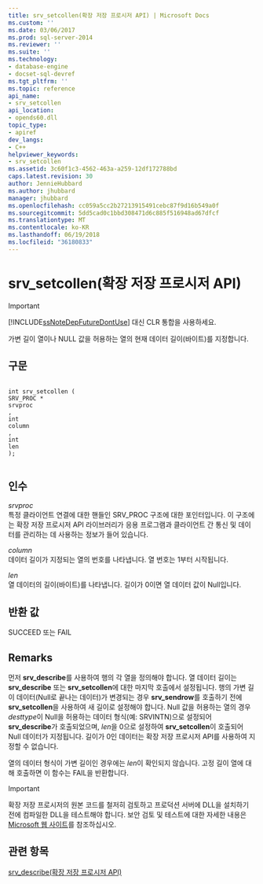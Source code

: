 ```yaml
---
title: srv_setcollen(확장 저장 프로시저 API) | Microsoft Docs
ms.custom: ''
ms.date: 03/06/2017
ms.prod: sql-server-2014
ms.reviewer: ''
ms.suite: ''
ms.technology:
- database-engine
- docset-sql-devref
ms.tgt_pltfrm: ''
ms.topic: reference
api_name:
- srv_setcollen
api_location:
- opends60.dll
topic_type:
- apiref
dev_langs:
- C++
helpviewer_keywords:
- srv_setcollen
ms.assetid: 3c60f1c3-4562-463a-a259-12df172788bd
caps.latest.revision: 30
author: JennieHubbard
ms.author: jhubbard
manager: jhubbard
ms.openlocfilehash: cc059a5cc2b27213915491cebc87f9d16b549a0f
ms.sourcegitcommit: 5dd5cad0c1bbd308471d6c885f516948ad67dfcf
ms.translationtype: MT
ms.contentlocale: ko-KR
ms.lasthandoff: 06/19/2018
ms.locfileid: "36180833"
---
```

# <a name="srvsetcollen-extended-stored-procedure-api"></a>srv_setcollen(확장 저장 프로시저 API)
    
> [!IMPORTANT]  
>  [!INCLUDE[ssNoteDepFutureDontUse](../../includes/ssnotedepfuturedontuse-md.md)] 대신 CLR 통합을 사용하세요.  
  
 가변 길이 열이나 NULL 값을 허용하는 열의 현재 데이터 길이(바이트)를 지정합니다.  
  
## <a name="syntax"></a>구문  
  
```  
  
int srv_setcollen (  
SRV_PROC *  
srvproc  
,  
int   
column  
,  
int  
len   
);  
  
```  
  
## <a name="arguments"></a>인수  
 *srvproc*  
 특정 클라이언트 연결에 대한 핸들인 SRV_PROC 구조에 대한 포인터입니다. 이 구조에는 확장 저장 프로시저 API 라이브러리가 응용 프로그램과 클라이언트 간 통신 및 데이터를 관리하는 데 사용하는 정보가 들어 있습니다.  
  
 *column*  
 데이터 길이가 지정되는 열의 번호를 나타냅니다. 열 번호는 1부터 시작됩니다.  
  
 *len*  
 열 데이터의 길이(바이트)를 나타냅니다. 길이가 0이면 열 데이터 값이 Null입니다.  
  
## <a name="returns"></a>반환 값  
 SUCCEED 또는 FAIL  
  
## <a name="remarks"></a>Remarks  
 먼저 **srv_describe**를 사용하여 행의 각 열을 정의해야 합니다. 열 데이터 길이는 **srv_describe** 또는 **srv_setcollen**에 대한 마지막 호출에서 설정됩니다. 행의 가변 길이 데이터(Null로 끝나는 데이터)가 변경되는 경우 **srv_sendrow**를 호출하기 전에 **srv_setcollen**을 사용하여 새 길이로 설정해야 합니다. Null 값을 허용하는 열의 경우 *desttype*이 Null을 허용하는 데이터 형식(예: SRVINTN)으로 설정되어 **srv_describe**가 호출되었으며, *len*을 0으로 설정하여 **srv_setcollen**이 호출되어 Null 데이터가 지정됩니다. 길이가 0인 데이터는 확장 저장 프로시저 API를 사용하여 지정할 수 없습니다.  
  
 열의 데이터 형식이 가변 길이인 경우에는 *len*이 확인되지 않습니다. 고정 길이 열에 대해 호출하면 이 함수는 FAIL을 반환합니다.  
  
> [!IMPORTANT]  
>  확장 저장 프로시저의 원본 코드를 철저히 검토하고 프로덕션 서버에 DLL을 설치하기 전에 컴파일한 DLL을 테스트해야 합니다. 보안 검토 및 테스트에 대한 자세한 내용은 [Microsoft 웹 사이트](http://go.microsoft.com/fwlink/?LinkID=54761&amp;clcid=0x409http://msdn.microsoft.com/security/)를 참조하십시오.  
  
## <a name="see-also"></a>관련 항목  
 [srv_describe(확장 저장 프로시저 API)](srv-describe-extended-stored-procedure-api.md)  
  
  